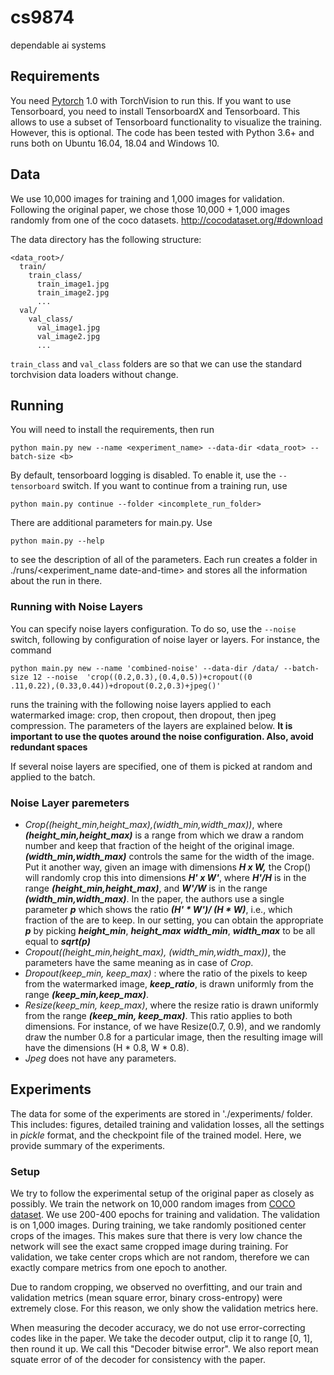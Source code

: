 # cs9874
dependable ai systems
## Requirements

You need [Pytorch](https://pytorch.org/) 1.0 with TorchVision to run this.
If you want to use Tensorboard, you need to install TensorboardX and Tensorboard. This allows to use a subset of Tensorboard functionality to visualize the training. However, this is optional.
The code has been tested with Python 3.6+ and runs both on Ubuntu 16.04, 18.04 and Windows 10.

## Data

We use 10,000 images for training and 1,000 images for validation. Following the original paper, we chose 
those 10,000 + 1,000 images randomly from one of the coco datasets.  http://cocodataset.org/#download

The data directory has the following structure:
```
<data_root>/
  train/
    train_class/
      train_image1.jpg
      train_image2.jpg
      ...
  val/
    val_class/
      val_image1.jpg
      val_image2.jpg
      ...
```

```train_class``` and ```val_class``` folders are so that we can use the standard torchvision data loaders without change.

## Running

You will need to install the requirements, then run 
```
python main.py new --name <experiment_name> --data-dir <data_root> --batch-size <b> 
```
By default, tensorboard logging is disabled. To enable it, use the ```--tensorboard``` switch. 
If you want to continue from a training run, use 
```
python main.py continue --folder <incomplete_run_folder>
```
There are additional parameters for main.py. Use
```
python main.py --help
```
to see the description of all of the parameters.
Each run creates a folder in ./runs/<experiment_name date-and-time> and stores all the information about the run in there.


### Running with Noise Layers
You can specify noise layers configuration. To do so, use the ```--noise``` switch, following by configuration of noise layer or layers.
For instance, the command 
```
python main.py new --name 'combined-noise' --data-dir /data/ --batch-size 12 --noise  'crop((0.2,0.3),(0.4,0.5))+cropout((0
.11,0.22),(0.33,0.44))+dropout(0.2,0.3)+jpeg()'
```
runs the training with the following noise layers applied to each watermarked image: crop, then cropout, then dropout, then jpeg compression. The parameters of the layers are explained below. **It is important to use the quotes around the noise configuration. Also, avoid redundant spaces** 

If several noise layers are specified, one of them is picked at random and applied to the batch.

### Noise Layer paremeters
* _Crop((height_min,height_max),(width_min,width_max))_, where **_(height_min,height_max)_** is a range from which we draw a random number and keep that fraction of the height of the original image. **_(width_min,width_max)_** controls the same for the width of the image. 
Put it another way, given an image with dimensions **_H x W,_** the Crop() will randomly crop this into dimensions **_H' x W'_**, where **_H'/H_** is in the range **_(height_min,height_max)_**, and **_W'/W_** is in the range **_(width_min,width_max)_**. In the paper, the authors use a single parameter **_p_** which shows the ratio **_(H' * W')/ (H * W)_**, i.e., which fraction of the are to keep. In our setting, you can obtain the appropriate **_p_** by picking **_height_min_**, **_height_max_**  **_width_min_**, **_width_max_** to be all equal to **_sqrt(p)_**
*  _Cropout((height_min,height_max), (width_min,width_max))_, the parameters have the same meaning as in case of _Crop_. 
* _Dropout(keep_min, keep_max)_ : where the ratio of the pixels to keep from the watermarked image, **_keep_ratio_**, is drawn uniformly from the range **_(keep_min,keep_max)_**.
* _Resize(keep_min, keep_max)_, where the resize ratio is drawn uniformly from the range **_(keep_min, keep_max)_**. This ratio applies to both dimensions. For instance, of we have Resize(0.7, 0.9), and we randomly draw the number 0.8 for a particular image, then the resulting image will have the dimensions (H * 0.8, W * 0.8).
* _Jpeg_ does not have any parameters. 


## Experiments
The data for some of the experiments are stored in './experiments/<name of the experiment> folder. This includes: figures, detailed training and validation losses, all the settings in *pickle* format, and the checkpoint file of the trained model. Here, we provide summary of the experiments.

### Setup
We try to follow the experimental setup of the original paper as closely as possibly.
We train the network on 10,000 random images from [COCO dataset](http://cocodataset.org/#home). We use 200-400 epochs for training and validation.
The validation is on 1,000 images. During training, we take randomly positioned center crops of the images. This makes sure that there is very low chance the network will see the exact same cropped image during training. For validation, we take center crops which are not random, therefore we can exactly compare metrics from one epoch to another. 

Due to random cropping, we observed no overfitting, and our train and validation metrics (mean square error, binary cross-entropy) were extremely close. For this reason, we only show the validation metrics here. 

When measuring the decoder accuracy, we do not use error-correcting codes like in the paper. We take the decoder output, clip it to range [0, 1], then round it up. We call this "Decoder bitwise error". We also report mean squate error of of the decoder for consistency with the paper.